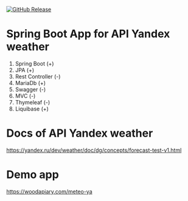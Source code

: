 [![GitHub Release](https://img.shields.io/github/release/woodapiary/meteo-ya.svg)](https://github.com/woodapiary/meteo-ya/releases)

# Spring Boot App for API Yandex weather

1. Spring Boot (+)
2. JPA (+)
3. Rest Controller (-)
4. MariaDb (+)
5. Swagger (-)
6. MVC (-)
7. Thymeleaf (-)
8. Liquibase (+)

# Docs of API Yandex weather

https://yandex.ru/dev/weather/doc/dg/concepts/forecast-test-v1.html

# Demo app

https://woodapiary.com/meteo-ya
